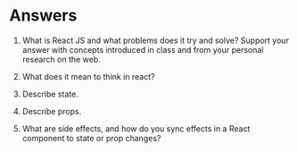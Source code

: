 # Answers

1. What is React JS and what problems does it try and solve? Support your answer with concepts introduced in class and from your personal research on the web.


1. What does it mean to think in react?

1. Describe state.

1. Describe props.

1. What are side effects, and how do you sync effects in a React component to state or prop changes?
